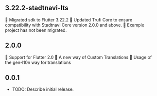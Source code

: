 ## 3.22.2-stadtnavi-lts
🎉 Migrated sdk to Flutter 3.22.2
🎉 Updated Trufi Core to ensure compatibility with Stadtnavi Core version 2.0.0 and above.
🎉 Example project has not been migrated.

## 2.0.0
🎉 Support for Flutter 2.0
🎉 A new way of Custom Translations
🎉 Usage of the gen-l10n way for translations

## 0.0.1

* TODO: Describe initial release.
